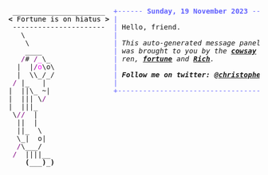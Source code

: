 <pre style="font-family:Menlo,'DejaVu Sans Mono',consolas,'Courier New',monospace"> ______________________  <span style="color: #5f5fff; text-decoration-color: #5f5fff">+------ </span><span style="color: #5f5fff; text-decoration-color: #5f5fff; font-weight: bold">Sunday, 19 November 2023</span><span style="color: #5f5fff; text-decoration-color: #5f5fff"> ------+</span> <a href="https://www.informatik.uni-leipzig.de/~akiki/">Christopher Akiki</a>                
<span style="font-weight: bold">&lt;</span><span style="color: #000000; text-decoration-color: #000000"> Fortune is on hiatus </span><span style="font-weight: bold">&gt;</span> <span style="color: #5f5fff; text-decoration-color: #5f5fff">|</span>                                      <span style="color: #5f5fff; text-decoration-color: #5f5fff">|</span> ┣━━ Interests                    
 ----------------------  <span style="color: #5f5fff; text-decoration-color: #5f5fff">|</span> Hello, friend.                       <span style="color: #5f5fff; text-decoration-color: #5f5fff">|</span> ┃   ┣━━ My cat                   
   \                     <span style="color: #5f5fff; text-decoration-color: #5f5fff">|</span>                                      <span style="color: #5f5fff; text-decoration-color: #5f5fff">|</span> ┃   ┣━━ Representation Learning  
    \                    <span style="color: #5f5fff; text-decoration-color: #5f5fff">|</span> <span style="font-style: italic">This auto-generated message panel </span>   <span style="color: #5f5fff; text-decoration-color: #5f5fff">|</span> ┃   ┣━━ Language Generation      
    ____                 <span style="color: #5f5fff; text-decoration-color: #5f5fff">|</span> <span style="font-style: italic">was brought to you by the </span><span style="font-weight: bold; font-style: italic"><a href="https://en.wikipedia.org/wiki/Cowsay">cowsay</a></span><span style="font-style: italic"> </span>    <span style="color: #5f5fff; text-decoration-color: #5f5fff">|</span> ┃   ┣━━ Text Mining              
   <span style="color: #800080; text-decoration-color: #800080">/</span># <span style="color: #800080; text-decoration-color: #800080">/</span><span style="color: #ff00ff; text-decoration-color: #ff00ff">_</span>\_               <span style="color: #5f5fff; text-decoration-color: #5f5fff">|</span> <span style="font-style: italic">ren, </span><span style="font-weight: bold; font-style: italic"><a href="https://en.wikipedia.org/wiki/Fortune_(Unix)">fortune</a></span><span style="font-style: italic"> and </span><span style="font-weight: bold; font-style: italic"><a href="https://github.com/willmcgugan/rich">Rich</a></span><span style="font-style: italic">. </span>              <span style="color: #5f5fff; text-decoration-color: #5f5fff">|</span> ┃   ┣━━ Dataset Creation         
  |  |<span style="color: #800080; text-decoration-color: #800080">/</span><span style="color: #ff00ff; text-decoration-color: #ff00ff">o</span>\o\              <span style="color: #5f5fff; text-decoration-color: #5f5fff">|</span>                                      <span style="color: #5f5fff; text-decoration-color: #5f5fff">|</span> ┃   ┗━━ TODO                     
  |  \\_/_/              <span style="color: #5f5fff; text-decoration-color: #5f5fff">|</span> <span style="font-weight: bold; font-style: italic">Follow me on twitter: </span><span style="font-weight: bold; font-style: italic"><a href="https://twitter.com/christopher">@christopher</a></span>   <span style="color: #5f5fff; text-decoration-color: #5f5fff">|</span> ┣━━ Past Lives                   
 <span style="color: #800080; text-decoration-color: #800080">/</span> |_   |                <span style="color: #5f5fff; text-decoration-color: #5f5fff">|</span>                                      <span style="color: #5f5fff; text-decoration-color: #5f5fff">|</span> ┃   ┣━━ Sociocultural antropology
|  ||\_ ~|               <span style="color: #5f5fff; text-decoration-color: #5f5fff">+--------------------------------------+</span> ┃   ┗━━ Network Engineering      
|  ||| \<span style="color: #800080; text-decoration-color: #800080">/</span>                                                         ┣━━ Current Location             
|  |||_                                                           ┃   ┗━━ Leipzig, Germany         
 \<span style="color: #800080; text-decoration-color: #800080">//</span>  |                                                           ┗━━ Previous Locations           
  ||  |                                                               ┣━━ Durham, England          
  ||_  \                                                              ┗━━ Zouk Mikael, Lebanon     
  \_|  o|                                                                                          
  <span style="color: #800080; text-decoration-color: #800080">/</span>\___/                                                                                           
 <span style="color: #800080; text-decoration-color: #800080">/</span>  ||||__                                                                                         
    <span style="font-weight: bold">(</span>___<span style="font-weight: bold">)</span>_<span style="font-weight: bold">)</span>                                                                                        
                                                                                                   
</pre>
